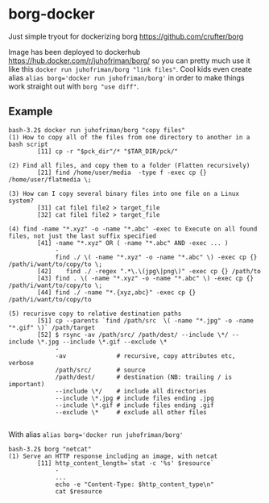 # borg-docker

Just simple tryout for dockerizing borg https://github.com/crufter/borg

Image has been deployed to dockerhub https://hub.docker.com/r/juhofriman/borg/ so you can pretty much use it like this `docker run juhofriman/borg "link files"`. Cool kids even create alias `alias borg='docker run juhofriman/borg'` in order to make things work straight out with `borg "use diff"`.

## Example

```
bash-3.2$ docker run juhofriman/borg "copy files"
(1) How to copy all of the files from one directory to another in a bash script
        [11] cp -r "$pck_dir"/* "$TAR_DIR/pck/"

(2) Find all files, and copy them to a folder (Flatten recursively)
        [21] find /home/user/media  -type f -exec cp {} /home/user/flatmedia \;

(3) How can I copy several binary files into one file on a Linux system?
        [31] cat file1 file2 > target_file
        [32] cat file1 file2 > target_file

(4) find -name "*.xyz" -o -name "*.abc" -exec to Execute on all found files, not just the last suffix specified
        [41] -name "*.xyz" OR ( -name "*.abc" AND -exec ... )
             -
             find ./ \( -name "*.xyz" -o -name "*.abc" \) -exec cp {} /path/i/want/to/copy/to \;
        [42]    find ./ -regex ".*\.\(jpg\|png\)" -exec cp {} /path/to
        [43] find . \( -name "*.xyz" -o -name "*.abc" \) -exec cp {} /path/i/want/to/copy/to \;
        [44] find ./ -name "*.{xyz,abc}" -exec cp {} /path/i/want/to/copy/to

(5) recurisve copy to relative destination paths
        [51] cp --parents `find /path/src  \( -name "*.jpg" -o -name "*.gif" \)` /path/target
        [52] $ rsync -av /path/src/ /path/dest/ --include \*/ --include \*.jpg --include \*.gif --exclude \*
             -
             -av              # recursive, copy attributes etc, verbose
             /path/src/       # source
             /path/dest/      # destination (NB: trailing / is important)
             --include \*/    # include all directories
             --include \*.jpg # include files ending .jpg
             --include \*.gif # include files ending .gif
             --exclude \*     # exclude all other files
             
```

With alias `alias borg='docker run juhofriman/borg'` 
```
bash-3.2$ borg "netcat"
(1) Serve an HTTP response including an image, with netcat
        [11] http_content_length=`stat -c '%s' $resource`
             -
             ...
             echo -e "Content-Type: $http_content_type\n"
             cat $resource

```
